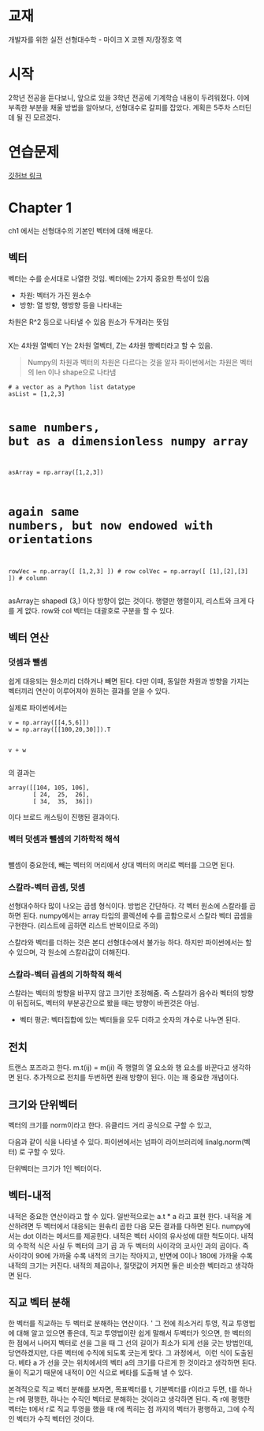 <h1 id="교재">교재</h1>
<p>개발자를 위한 실전 선형대수학 - 마이크 X 코헨 저/장정호 역</p>
<h1 id="시작">시작</h1>
<p>2학년 전공을 듣다보니, 앞으로 있을 3학년 전공에 기계학습 내용이 두려워졌다. 이에 부족한 부분을 채울 방법을 알아보다, 선형대수로 갈피를 잡았다. 계획은 5주차 스터딘데 될 진 모르겠다.</p>
<h1 id="연습문제">연습문제</h1>
<p><a href="https://github.com/rawfiremeat/linearArgebra">깃허브 링크</a></p>
<h1 id="chapter-1">Chapter 1</h1>
<p>ch1 에서는 선형대수의 기본인 벡터에 대해 배운다.</p>
<h2 id="벡터">벡터</h2>
<p>벡터는 수를 순서대로 나열한 것임.
벡터에는 2가지 중요한 특성이 있음</p>
<ul>
<li>차원: 벡터가 가진 원소수</li>
<li>방향: 열 방향, 행방향 등을 나타내는</li>
</ul>
<p>차원은 R^2 등으로 나타낼 수 있음 원소가 두개라는 뜻임</p>
<p><img alt="" src="https://velog.velcdn.com/images/9409velog/post/75408f22-a212-4d8d-82fc-95111360d47e/image.png" /></p>
<p>X는 4차원 열벡터  Y는 2차원 열벡터, Z는 4차원 행벡터라고 할 수 있음.</p>
<blockquote>
<p>Numpy의 차원과 벡터의 차원은 다르다는 것을 알자
파이썬에서는 차원은 벡터의 len 이나 shape으로 나타냄</p>
</blockquote>
<pre><code class="language-python"># a vector as a Python list datatype
asList = [1,2,3]

# same numbers, but as a dimensionless numpy array
asArray = np.array([1,2,3])

# again same numbers, but now endowed with orientations
rowVec = np.array([ [1,2,3] ]) # row
colVec = np.array([ [1],[2],[3] ]) # column</code></pre>
<p>asArray는 shapedl (3,) 이다 방향이 없는 것이다. 행렬만 행렬이지, 리스트와 크게 다를 게 없다.
row와 col 벡터는 대괄호로 구분을 할 수 있다.</p>
<h2 id="벡터-연산">벡터 연산</h2>
<h3 id="덧셈과-뺄셈">덧셈과 뺄셈</h3>
<p>쉽게 대응되는 원소끼리 더하거나 빼면 된다. 다만 이때, 동일한 차원과 방향을 가지는 벡터끼리 연산이 이루어져야 원하는 결과를 얻을 수 있다.</p>
<p>실제로 파이썬에서는 </p>
<pre><code class="language-python">v = np.array([[4,5,6]])
w = np.array([[100,20,30]]).T

v + w</code></pre>
<p>의 결과는 </p>
<pre><code class="language-python">array([[104, 105, 106],
       [ 24,  25,  26],
       [ 34,  35,  36]])</code></pre>
<p>이다 브로드 캐스팅이 진행된 결과이다.</p>
<h3 id="벡터-덧셈과-뺄셈의-기하학적-해석">벡터 덧셈과 뺄셈의 기하학적 해석</h3>
<p><img alt="" src="https://velog.velcdn.com/images/9409velog/post/ba067b91-aa87-489b-b643-764e580131a7/image.png" /></p>
<p>뺄셈이 중요한데, 빼는 벡터의 머리에서 상대 벡터의 머리로 벡터를 그으면 된다. </p>
<h3 id="스칼라-벡터-곱셈-덧셈">스칼라-벡터 곱셈, 덧셈</h3>
<p>선형대수하다 많이 나오는 곱셈 형식이다. 방법은 간단하다. 각 벡터 원소에 스칼라를 곱하면 된다. numpy에서는 array 타입의 콜렉션에 수를 곱함으로서 스칼라 벡터 곱셈을 구현한다. (리스트에 곱하면 리스트 반복이므로 주의)</p>
<p>스칼라와 벡터를 더하는 것은 본디 선형대수에서 불가능 하다. 하지만 파이썬에서는 할 수 있으며, 각 원소에 스칼라값이 더해진다.</p>
<h3 id="스칼라-벡터-곱셈의-기하학적-해석">스칼라-벡터 곱셈의 기하학적 해석</h3>
<p>스칼라는 벡터의 방향을 바꾸지 않고 크기만 조정해줌. 즉 스칼라가 음수라 벡터의 방향이 뒤집혀도, 벡터의 부분공간으로 봤을 때는 방향이 바뀐것은 아님.</p>
<ul>
<li>벡터 평균: 벡터집합에 있는 벡터들을 모두 더하고 숫자의 개수로 나누면 된다.</li>
</ul>
<h2 id="전치">전치</h2>
<p>트랜스 포즈라고 한다. m.t(ij) = m(ji) 즉 행렬의 열 요소와 행 요소를 바꾼다고 생각하면 된다. 추가적으로 전치를 두번하면 원래 방향이 된다. 이는 꽤 중요한 개념이다.</p>
<h2 id="크기와-단위벡터">크기와 단위벡터</h2>
<p>벡터의 크기를 norm이라고 한다. 유클리드 거리 공식으로 구할 수 있고,
<img alt="" src="https://velog.velcdn.com/images/9409velog/post/8549b6e2-7e61-4fd0-8896-cd8c28f8d931/image.png" /></p>
<p>다음과 같이 식을 나타낼 수 있다.
파이썬에서는 넘파이 라이브러리에 linalg.norm(벡터) 로 구할 수 있다.</p>
<p>단위벡터는 크기가 1인 벡터이다. </p>
<h2 id="벡터-내적">벡터-내적</h2>
<p>내적은 중요한 연산이라고 할 수 있다. 일반적으로는 a.t * a 라고 표현 한다. 내적을 계산하려면 두 벡터에서 대응되는 원솎리 곱한 다음 모든 결과를 다하면 된다. 
numpy에서는 dot 이라는 메서드를 제공한다.
내적은 벡터 사이의 유사성에 대한 척도이다. 내적의 수학적 식은 사실 두 벡터의 크기 곱 과 두 벡터의 사이각의 코사인 과의 곱이다. 즉 사이각이 90에 가까울 수록 내적의 크기는 작아지고, 반면에 0이나 180에 가까울 수록 내적의 크기는 커진다. 내적의 제곱이나, 절댓값이 커지면 둘은 비슷한 벡터라고 생각하면 된다.</p>
<h2 id="직교-벡터-분해">직교 벡터 분해</h2>
<p>한 벡터를 직교하는 두 벡터로 분해하는 연산이다. '
그 전에 최소거리 투영, 직교 투영법에 대해 알고 있으면 좋은데, 
직교 투영법이란 쉽게 말해서 두벡터가 잇으면, 한 벡터의 한 점에서 나머지 벡터로 선을 그을 때 그 선의 길이가 최소가 되게 선을 긋는 방법인데, 당연하겠지만, 다른 벡터에 수직에 되도록 긋는게 맞다.
그 과정에서, 
<img alt="" src="https://velog.velcdn.com/images/9409velog/post/47581da7-7ae5-4a6f-a3e8-58541d2d97da/image.png" />
이런 식이 도출된다. 베타 a 가 선을 긋는 위치에서의 벡터 a의 크기를 다르게 한 것이라고 생각하면 된다. 둘이 직교기 때문에 내적이 0인 식으로 베타를 도출해 낼 수 있다. </p>
<p>본격적으로 직교 벡터 분해를 보자면, 목표벡터를 t, 기분벡터를 r이라고 두면, t를 하나는 r에 평행한, 하나는 수직인 벡터로 분해하는 것이라고 생각하면 된다. 즉 r에 평행한 벡터는 t에서 r로 직교 투영을 했을 때 r에 찍히는 점 까지의 벡터가 평행하고, 그에 수직인 벡터가 수직 벡터인 것이다.</p>